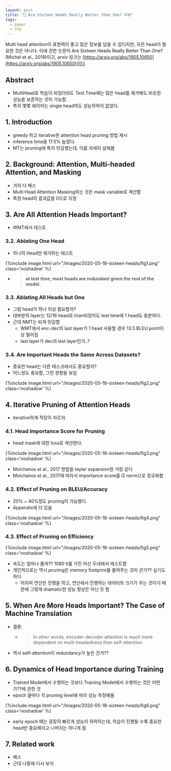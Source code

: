```yaml
---
layout: post
title: "📃 Are Sixteen Heads Really Better than One? 리뷰"
tags:
  - paper
  - nlp
---
```


Multi head attention이 표현력이 좋고 많은 정보를 담을 수 있다지만, 모든 head가 필요한 것은 아니다. 이에 관한 논문이 Are Sixteen Heads Really Better Than One? (Michel et al., 2019)이고, arxiv 링크는 [https://arxiv.org/abs/1905.10650](https://arxiv.org/abs/1905.10650)이다.

## Abstract

* MultiHead로 학습이 되었더라도 Test Time에는 많은 head를 제거해도 비슷한 성능을 보존하는 것이 가능함.
* 특히 몇몇 레이어는 single head여도 성능하락이 없었다.

## 1. Introduction

* greedy 하고 iterative한 attention head pruning 방법 제시
* inference time을 17.5% 높였다.
* MT는 pruning에 특히 민감했는데, 이를 자세히 살펴봄

## 2. Background: Attention, Multi-headed Attention, and Masking

* 거의 다 패스
* Multi Head Attention Masking하는 것은 mask variable로 계산함
* 특정 head의 결과값을 0으로 지정

## 3. Are All Attention Heads Important?

* WMT에서 테스트

### 3.2. Ablating One Head

* 하나의 Head만 제거하는 테스트

{%include image.html url="/images/2020-05-18-sixteen-heads/fig1.png" class='noshadow' %}

* > **at test time, most heads are redundant given the rest of the model.**

### 3.3. Ablating All Heads but One

* 그럼 head가 하나 이상 필요할까?
* 대부분의 layer는 12/16 head로 trian되었어도 test time에 1 head도 충분하다.
* 근데 NMT는 되게 민감함
  * WMT에서 enc-dec의 last layer가 1 head 사용할 경우 13.5 BLEU point이상 떨어짐
  * last layer가 dec의 last layer인가..?

### 3.4. Are Important Heads the Same Across Datasets?

* 중요한 head는 다른 태스크에서도 중요할까?
* 어느정도 중요함, 그런 경향을 보임

{%include image.html url="/images/2020-05-18-sixteen-heads/fig2.png" class='noshadow' %}

## 4. Iterative Pruning of Attention Heads

* iterative하게 적당히 자르자

### 4.1. Head Importance Score for Pruning

* head mask에 대한 loss로 계산한다.

{%include image.html url="/images/2020-05-18-sixteen-heads/fig3.png" class='noshadow' %}

* Molchanos et al., 2017 방법을 tayler expansion한 거랑 같다
* Molchanos et al., 2017에 따라서 importance score를 l2 norm으로 정규화함

### 4.2. Effect of Pruning on BLEU/Accuracy

* 20% ~ 40%정도 pruning이 가능했다.
* Appendix에 더 있음

{%include image.html url="/images/2020-05-18-sixteen-heads/fig4.png" class='noshadow' %}

### 4.3. Effect of Pruning on Efficiency

{%include image.html url="/images/2020-05-18-sixteen-heads/fig5.png" class='noshadow' %}

* 속도는 얼마나 줄까?? 1080 ti를 가진 머신 두대에서 테스트함
* 개인적으로는 역시 pruning은 memory footprint를 줄여주는 것이 큰가?? 싶기도 하다
  * 어차피 연산은 진행을 하고, 연산에서 진행하는 데이터의 크기가 주는 것이기 때문에 그렇게 dramatic한 성능 향상은 아닌 듯 함

## 5. When Are More Heads Important? The Case of Machine Translation

* 결론:
  * > In other words, encoder-decoder attention is much more dependent on multi-headedness than self-attention.
* 역시 self-attention이 redundancy가 높은 건가??

## 6. Dynamics of Head Importance during Training

* Trained Model에서 수행하는 것보다 Training Model에서 수행하는 것은 어떤가??에 관한 것
* epoch 끝마다 각 pruning level에 따라 성능 측정해봄

{%include image.html url="/images/2020-05-18-sixteen-heads/fig6.png" class='noshadow' %}

* early epoch 때는 굉장히 빠르게 성능이 하락하는데, 학습이 진행될 수록 중요한 head만 중요해지고 나머지는 아니게 됨

## 7. Related work

* 패스
* 근데 나중에 다시 보자
